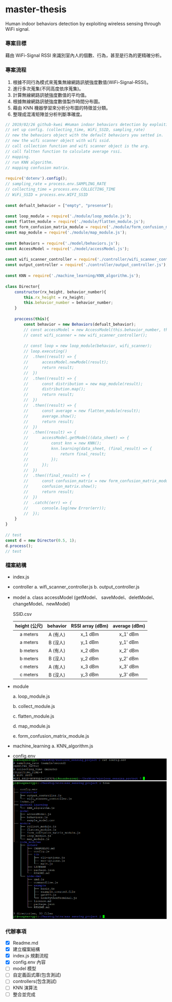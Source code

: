 # master-thesis
Human indoor behaviors detection by exploiting wireless sensing through WiFi signal.
### **專案目標**

藉由 WiFi-Signal RSSI 來識別室內人的個數、行為，甚至是行為的更精確分析。

### **專案流程**

1. 根據不同行為模式來蒐集無線網路訊號強度數值(WiFi-Signal-RSSI)。
2. 進行多次蒐集(不同高度依序蒐集)。
3. 計算無線網路訊號強度數值的平均值。
4. 根據無線網路訊號強度數值製作時間分布圖。
5. 藉由 KNN 機器學習來分析分布圖的特徵並分類。
6. 整理成混淆矩陣並分析判斷準確度。

```javascript
// 2019/02/26 github-kwei #Human indoor behaviors detection by exploiting wireless sensing through WiFi signal.
// set up config. (collecting_time, WiFi_SSID, sampling_rate)
// new the behaviors object with the default behaviors you setted in.
// new the wifi scanner object with wifi ssid.
// call collection function and wifi scanner object is the arg.
// call faltten function to calculate average rssi.
// mapping.
// run KNN algorithm.
// mapping confusion matrix.

require('dotenv').config();
// sampling_rate = process.env.SAMPLING_RATE
// collecting_time = process.env.COLLECTING_TIME
// WiFi_SSID = process.env.WIFI_SSID

const defualt_behavior = ["empty", "presense"];

const loop_module = require('./module/loop_module.js');
const flatten_module = require('./module/flatten_module.js');
const form_confusion_matrix_module = require('./module/form_confusion_matrix_module.js');
const map_module = require('./module/map_module.js');

const Behaviors = require('./model/behaviors.js');
const AccessModel = require('./model/accessModel.js');

const wifi_scanner_controller = require('./controller/wifi_scanner_controller.js');
const output_controller = require('./controller/output_controller.js');

const KNN = require('./machine_learning/KNN_algorithm.js');

class Director{
	constructor(rx_height, behavior_number){
		this.rx_height = rx_height;
		this.behavior_number = behavior_number;
	}

	proccess(this){
		const behavior = new Behaviors(defualt_behavior);
		// const accessModel = new AccessModel(this.behavior_number, this.rx_height);
		// const wifi_scanner = new wifi_scanner_controller();

		// const loop = new loop_module(behavior, wifi_scanner);
		// loop.executing()
		// 	.then((result) => {
		// 		accessModel.newModel(result);
		// 		return result;
		// 	})
		// 	.then((result) => {
		// 		const distribution = new map_module(result);
		// 		distribution.map();
		// 		return result;
		// 	})
		// 	.then((result) => {
		// 		const average = new flatten_module(result);
		// 		average.show();
		// 		return result;
		// 	})
		// 	.then((result) => {
		// 		accessModel.getModel((data_sheet) => {
		// 			const knn = new KNN();
		// 			knn.learning(data_sheet, (final_result) => {
		// 				return final_result;
		// 			});
		// 		});
		// 	})
		// 	.then((final_result) => {
		// 		const confusion_matrix = new form_confusion_matrix_module(final_result);
		// 		confusion_matrix.show();
		// 		return result;
		// 	})
		// 	.catch((err) => {
		// 		console.log(new Error(err));
		// 	});
	}
}

// test
const d = new Director(0.5, 1);
d.process();
// test
```

### **檔案結構**

* index.js

* controller
  a. wifi_scanner_controller.js
  b. output_controller.js

* model
  a. class accessModel (getModel、 saveModel、deletModel、changeModel、newModel)

  SSID.csv

  | height (公尺) | behavior | RSSI array (dBm) | average (dBm) |
  | :-----------: | :------: | :--------------: | :-----------: |
  |   a meters    | A (有人) |     x_1 dBm      |   x_1' dBm    |
  |   a meters    | B (沒人) |     y_1 dBm      |   y_1' dBm    |
  |   b meters    | A (有人) |     x_2 dBm      |   x_2' dBm    |
  |   b meters    | B (沒人) |     y_2 dBm      |   y_2' dBm    |
  |   c meters    | A (有人) |     x_3 dBm      |   x_3' dBm    |
  |   c meters    | B (沒人) |     y_3 dBm      |   y_3' dBm    |

* module

  a. loop_module.js

  b. collect_module.js

  c. flatten_module.js

  d. map_module.js

  e. form_confusion_matrix_module.js

* machine_learning
  a. KNN_algorithm.js

* config.env
![設定檔案圖](/pic/設定檔.png)
![檔案架構圖](/pic/檔案結構.png)

### **代辦事項**

- [x] Readme.md
- [x] 建立檔案結構
- [x] index.js 規劃流程
- [x] config.env 內容
- [ ] model 模型
- [ ] 自定義函式庫(包含測試)
- [ ] controllers(包含測試)
- [ ] KNN 演算法
- [ ] 整合並完成

